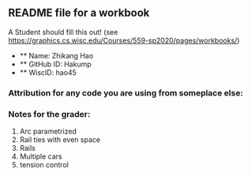 ## README file for a workbook

A Student should fill this out! (see https://graphics.cs.wisc.edu/Courses/559-sp2020/pages/workbooks/)

- ** Name: Zhikang Hao
- ** GitHub ID: Hakump 
- ** WiscID: hao45

### Attribution for any code you are using from someplace else:

### Notes for the grader: 
1. Arc parametrized
2. Rail ties with even space
3. Rails
4. Multiple cars
5. tension control